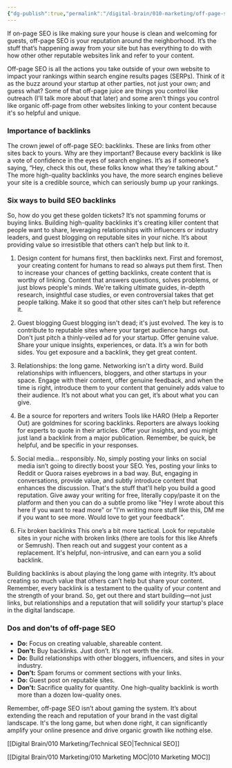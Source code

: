 ```yaml
---
{"dg-publish":true,"permalink":"/digital-brain/010-marketing/off-page-seo/"}
---
```


If on-page SEO is like making sure your house is clean and welcoming for guests, off-page SEO is your reputation around the neighborhood. It’s the stuff that’s happening away from your site but has everything to do with how other other reputable websites link and refer to your content. 

Off-page SEO is all the actions you take outside of your own website to impact your rankings within search engine results pages (SERPs). Think of it as the buzz around your startup at other parties, not just your own; and guess what? Some of that off-page juice are things you control like outreach (I'll talk more about that later) and some aren't things you control like organic off-page from other websites linking to your content because it's so helpful and unique.

### Importance of backlinks

The crown jewel of off-page SEO: backlinks. These are links from other sites back to yours. Why are they important? Because every backlink is like a vote of confidence in the eyes of search engines. It’s as if someone’s saying, “Hey, check this out, these folks know what they’re talking about.” The more high-quality backlinks you have, the more search engines believe your site is a credible source, which can seriously bump up your rankings.

### Six ways to build SEO backlinks

So, how do you get these golden tickets? It’s not spamming forums or buying links. Building high-quality backlinks it's creating killer content that people want to share, leveraging relationships with influencers or industry leaders, and guest blogging on reputable sites in your niche. It’s about providing value so irresistible that others can’t help but link to it.

1) Design content for humans first, then backlinks next.
First and foremost, your creating content for humans to read so always put them first. Then to increase your chances of getting backlinks, create content that is worthy of linking. Content that answers questions, solves problems, or just blows people's minds. We're talking ultimate guides, in-depth research, insightful case studies, or even controversial takes that get people talking. Make it so good that other sites can’t help but reference it.

2) Guest blogging
Guest blogging isn't dead; it's just evolved. The key is to contribute to reputable sites where your target audience hangs out. Don't just pitch a thinly-veiled ad for your startup. Offer genuine value. Share your unique insights, experiences, or data. It’s a win for both sides. You get exposure and a backlink, they get great content.

3) Relationships: the long game.
Networking isn't a dirty word. Build relationships with influencers, bloggers, and other startups in your space. Engage with their content, offer genuine feedback, and when the time is right, introduce them to your content that genuinely adds value to their audience. It’s not about what you can get, it’s about what you can give.

4) Be a source for reporters and writers
Tools like HARO (Help a Reporter Out) are goldmines for scoring backlinks. Reporters are always looking for experts to quote in their articles. Offer your insights, and you might just land a backlink from a major publication. Remember, be quick, be helpful, and be specific in your responses.

5) Social media... responsibly. 
No, simply posting your links on social media isn’t going to directly boost your SEO. Yes, posting your links to Reddit or Quora raises eyebrows in a bad way. But, engaging in conversations, provide value, and subtly introduce content that enhances the discussion. That's the stuff that'll help you build a good reputation. Give away your writing for free, literally copy/paste it on the platform and then you can do a subtle promo like "Hey I wrote about this here if you want to read more" or "I'm writing more stuff like this, DM me if you want to see more. Would love to get your feedback".

6) Fix broken backlinks
This one’s a bit more tactical. Look for reputable sites in your niche with broken links (there are tools for this like Ahrefs or Semrush). Then reach out and suggest your content as a replacement. It's helpful, non-intrusive, and can earn you a solid backlink.

Building backlinks is about playing the long game with integrity. It’s about creating so much value that others can’t help but share your content. Remember, every backlink is a testament to the quality of your content and the strength of your brand. So, get out there and start building—not just links, but relationships and a reputation that will solidify your startup's place in the digital landscape.

### Dos and don'ts of off-page SEO

- **Do:** Focus on creating valuable, shareable content.
- **Don't:** Buy backlinks. Just don’t. It’s not worth the risk.
- **Do:** Build relationships with other bloggers, influencers, and sites in your industry.
- **Don't:** Spam forums or comment sections with your links.
- **Do:** Guest post on reputable sites.
- **Don't:** Sacrifice quality for quantity. One high-quality backlink is worth more than a dozen low-quality ones.

Remember, off-page SEO isn’t about gaming the system. It’s about extending the reach and reputation of your brand in the vast digital landscape. It's the long game, but when done right, it can significantly amplify your online presence and drive organic growth like nothing else.

[[Digital Brain/010 Marketing/Technical SEO\|Technical SEO]]

[[Digital Brain/010 Marketing/010 Marketing MOC\|010 Marketing MOC]]